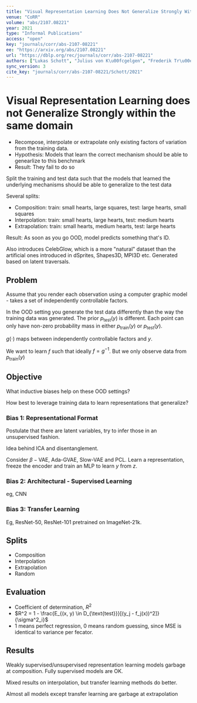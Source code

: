```yaml
---
title: "Visual Representation Learning Does Not Generalize Strongly Within the Same Domain."
venue: "CoRR"
volume: "abs/2107.08221"
year: 2021
type: "Informal Publications"
access: "open"
key: "journals/corr/abs-2107-08221"
ee: "https://arxiv.org/abs/2107.08221"
url: "https://dblp.org/rec/journals/corr/abs-2107-08221"
authors: ["Lukas Schott", "Julius von K\u00fcgelgen", "Frederik Tr\u00e4uble", "Peter V. Gehler", "Chris Russell", "Matthias Bethge", "Bernhard Sch\u00f6lkopf", "Francesco Locatello", "Wieland Brendel"]
sync_version: 3
cite_key: "journals/corr/abs-2107-08221/Schott/2021"
---
```


# Visual Representation Learning does not Generalize Strongly within the same domain

 - Recompose, interpolate or extrapolate only existing factors of variation from the training data.
 - Hypothesis: Models that learn the correct mechanism should be able to genearlize to this benchmark
 - Result: They fail to do so


Split the training and test data such that the models that learned the underlying mechanisms should be able to generalize to the test data

Several splits:
 - Composition: train: small hearts, large squares, test: large hearts, small squares
 - Interpolation: train: small hearts, large hearts, test: medium hearts
 - Extrapolation: train: small hearts, medium hearts, test: large hearts


Result: As soon as you go OOD, model predicts something that's ID.

Also introduces CelebGlow, which is a more "natural" dataset than the artificial ones introduced in dSprites, Shapes3D, MPI3D etc. Generated based on latent traversals.

## Problem

Assume that you render each observation using a computer graphic model - takes a set of independently controllable factors.

In the OOD setting you generate the test data differently than the way the training data was generated. The prior $p_{\text{test}}(y)$ is different. Each point can only have non-zero probability mass in either $p_{\text{train}}(y)$ or $p_{\text{test}}(y)$.

$g(\cdot)$ maps between independently controllable factors and $y$.

We want to learn $f$ such that ideally $f = g^{-1}$. But we only observe data from $p_{\text{train}}(y)$

## Objective

What inductive biases help on these OOD settings?

How best to leverage training data to learn representations that generalize?

### Bias 1: Representational Format

Postulate that there are latent variables, try to infer those in an unsupervised fashion.

Idea behind ICA and disentanglement.

Consider $\beta-\text{VAE}$, Ada-GVAE, Slow-VAE and PCL. Learn a representation, freeze the encoder and train an MLP to learn $y$ from $z$.

### Bias 2: Architectural - Supervised Learning

eg, CNN

### Bias 3: Transfer Learning

Eg, ResNet-50, ResNet-101 pretrained on ImageNet-21k.

## Splits

 - Composition
 - Interpolation
 - Extrapolation
 - Random

## Evaluation

 - Coefficient of determination, $R^2$
 - $R^2 = 1 - \frac{E_{(x, y) \in D_{\text{test}}}[(y_j - f_j(x))^2]}{\sigma^2_i}$
 - 1 means perfect regression, 0 means random guessing, since MSE is identical to variance per fecator.

## Results

Weakly supervised/unsupervised representation learning models garbage at composition. Fully supervised models are OK.

Mixed results on interpolation, but transfer learning methods do better.

Almost all models except transfer learning are garbage at extrapolation